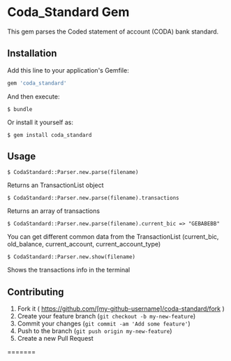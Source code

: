 # Coda_Standard Gem

This gem parses the Coded statement of account (CODA) bank standard.
## Installation

Add this line to your application's Gemfile:

```ruby
gem 'coda_standard'
```

And then execute:

    $ bundle

Or install it yourself as:

    $ gem install coda_standard

## Usage

    $ CodaStandard::Parser.new.parse(filename)

Returns an TransactionList object

    $ CodaStandard::Parser.new.parse(filename).transactions

Returns an array of transactions

    $ CodaStandard::Parser.new.parse(filename).current_bic => "GEBABEBB"

You can get different common data from the TransactionList (current_bic, old_balance, current_account, current_account_type)

    $ CodaStandard::Parser.new.show(filename)

Shows the transactions info in the terminal

## Contributing

1. Fork it ( https://github.com/[my-github-username]/coda-standard/fork )
2. Create your feature branch (`git checkout -b my-new-feature`)
3. Commit your changes (`git commit -am 'Add some feature'`)
4. Push to the branch (`git push origin my-new-feature`)
5. Create a new Pull Request

=======

